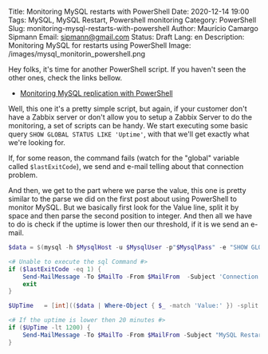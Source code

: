 Title: Monitoring MySQL restarts with PowerShell
Date: 2020-12-14 19:00
Tags: MySQL, MySQL Restart, Powershell monitoring
Category: PowerShell 
Slug: monitoring-mysql-restarts-with-powershell
Author: Maurício Camargo Sipmann
Email: sipmann@gmail.com
Status: Draft
Lang: en
Description: Monitoring MySQL for restarts using PowerShell
Image: /images/mysql_monitorin_powershell.png

Hey folks, it's time for another PowerShell script. If you haven't seen the other ones, check the links bellow.

* [Monitoring MySQL replication with PowerShell](https://www.sipmann.com/en/monitoring-mysql-replication-with-powershell.html)

Well, this one it's a pretty simple script, but again, if your customer don't have a Zabbix server or don't allow you to setup a Zabbix Server to do the monitoring, a set of scripts can be handy. We start executing some basic query `SHOW GLOBAL STATUS LIKE 'Uptime'`, with that we'll get exactly what we're looking for.

If, for some reason, the command fails (watch for the "global" variable called `$lastExitCode`), we send and e-mail telling about that connection problem.

And then, we get to the part where we parse the value, this one is pretty similar to the parse we did on the first post about using PowerShell to monitor MySQL. But we basically first look for the Value line, split it by space and then parse the second position to integer. And then all we have to do is check if the uptime is lower then our threshold, if it is we send an e-mail.

```powershell
$data = $(mysql -h $MysqlHost -u $MysqlUser -p"$MysqlPass" -e "SHOW GLOBAL STATUS LIKE 'Uptime' \G")

<# Unable to execute the sql Command #>
if ($lastExitCode -eq 1) {
	Send-MailMessage -To $MailTo -From $MailFrom  -Subject 'Connection problem' -bodyAsHtml "Connection problem on host ${$MysqlHost}" -Credential $MailCred -SmtpServer 'smtp.office365.com' -Port 587 -UseSsl
	exit
}

$UpTime   = [int](($data | Where-Object { $_ -match 'Value:' }) -split '\s+')[2]

<# If the uptime is lower then 20 minutes #>
if ($UpTime -lt 1200) {
    Send-MailMessage -To $MailTo -From $MailFrom -Subject "MySQL Restarted" -bodyAsHtml "MySQL host ${MysqlHost} restarted in less than 20 minutes" -Credential $MailCred -SmtpServer 'smtp.office365.com' -Port 587 -UseSsl
}
```